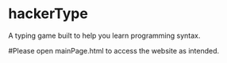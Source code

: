 # hackerType
A typing game built to help you learn programming syntax.

#Please open mainPage.html to access the website as intended.
